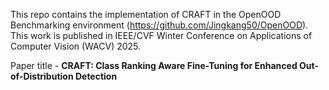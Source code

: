This repo contains the implementation of CRAFT in the OpenOOD Benchmarking environment (https://github.com/Jingkang50/OpenOOD). This work is published in IEEE/CVF Winter Conference on Applications of Computer Vision (WACV) 2025. 

Paper title - **CRAFT: Class Ranking Aware Fine-Tuning for Enhanced Out-of-Distribution Detection**

